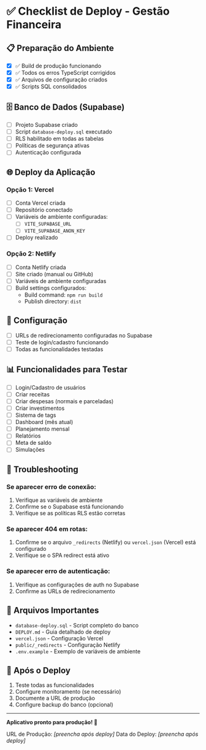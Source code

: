 # ✅ Checklist de Deploy - Gestão Financeira

## 📋 Preparação do Ambiente

- [x] ✅ Build de produção funcionando
- [x] ✅ Todos os erros TypeScript corrigidos
- [x] ✅ Arquivos de configuração criados
- [x] ✅ Scripts SQL consolidados

## 🗄️ Banco de Dados (Supabase)

- [ ] Projeto Supabase criado
- [ ] Script `database-deploy.sql` executado
- [ ] RLS habilitado em todas as tabelas
- [ ] Políticas de segurança ativas
- [ ] Autenticação configurada

## 🌐 Deploy da Aplicação

### Opção 1: Vercel
- [ ] Conta Vercel criada
- [ ] Repositório conectado
- [ ] Variáveis de ambiente configuradas:
  - [ ] `VITE_SUPABASE_URL`
  - [ ] `VITE_SUPABASE_ANON_KEY`
- [ ] Deploy realizado

### Opção 2: Netlify
- [ ] Conta Netlify criada
- [ ] Site criado (manual ou GitHub)
- [ ] Variáveis de ambiente configuradas
- [ ] Build settings configurados:
  - Build command: `npm run build`
  - Publish directory: `dist`

## 🔧 Configuração

- [ ] URLs de redirecionamento configuradas no Supabase
- [ ] Teste de login/cadastro funcionando
- [ ] Todas as funcionalidades testadas

## 📊 Funcionalidades para Testar

- [ ] Login/Cadastro de usuários
- [ ] Criar receitas
- [ ] Criar despesas (normais e parceladas)
- [ ] Criar investimentos
- [ ] Sistema de tags
- [ ] Dashboard (mês atual)
- [ ] Planejamento mensal
- [ ] Relatórios
- [ ] Meta de saldo
- [ ] Simulações

## 🚨 Troubleshooting

### Se aparecer erro de conexão:
1. Verifique as variáveis de ambiente
2. Confirme se o Supabase está funcionando
3. Verifique se as políticas RLS estão corretas

### Se aparecer 404 em rotas:
1. Confirme se o arquivo `_redirects` (Netlify) ou `vercel.json` (Vercel) está configurado
2. Verifique se o SPA redirect está ativo

### Se aparecer erro de autenticação:
1. Verifique as configurações de auth no Supabase
2. Confirme as URLs de redirecionamento

## 📁 Arquivos Importantes

- `database-deploy.sql` - Script completo do banco
- `DEPLOY.md` - Guia detalhado de deploy
- `vercel.json` - Configuração Vercel
- `public/_redirects` - Configuração Netlify
- `.env.example` - Exemplo de variáveis de ambiente

## 🎉 Após o Deploy

1. Teste todas as funcionalidades
2. Configure monitoramento (se necessário)
3. Documente a URL de produção
4. Configure backup do banco (opcional)

---

**Aplicativo pronto para produção! 🚀**

URL de Produção: _[preencha após deploy]_
Data do Deploy: _[preencha após deploy]_